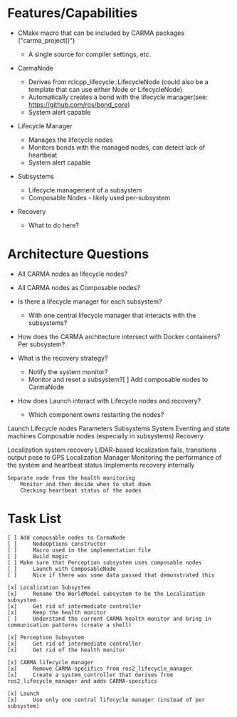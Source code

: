 
# Features/Capabilities

* CMake macro that can be included by CARMA packages ("carma_project()")
    * A single source for compiler settings, etc.

* CarmaNode
    * Derives from rclcpp_lifecycle::LifecycleNode (could also be a template that can use either Node or LifecycleNode)
    * Automatically creates a bond with the lifecycle manager(see: https://github.com/ros/bond_core)
    * System alert capable

* Lifecycle Manager
    * Manages the lifecycle nodes
    * Monitors bonds with the managed nodes, can detect lack of heartbeat
    * System alert capable

* Subsystems
    * Lifecycle management of a subsystem
    * Composable Nodes - likely used per-subsystem

* Recovery
    * What to do here?

# Architecture Questions

* All CARMA nodes as lifecycle nodes?

* All CARMA nodes as Composable nodes?

* Is there a lifecycle manager for each subsystem?
    * With one central lifecycle manager that interacts with the subsystems?

* How does the CARMA architecture intersect with Docker containers? Per subsystem?

* What is the recovery strategy?
    * Notify the system monitor?
    * Monitor and reset a subsystem?[ ] Add composable nodes to CarmaNode

* How does Launch interact with Lifecycle nodes and recovery?
    * Which component owns restarting the nodes?

Launch
Lifecycle nodes
Parameters
Subsystems
System Eventing and state machines
Composable nodes (especially in subsystems)
Recovery

Localization system recovery
    LiDAR-based localization fails, transitions output pose to GPS
    Localization Manager
        Monitoring the performance of the system and heartbeat status
        Implements recovery internally

    Separate node from the health monitoring
        Monitor and then decide when to shut down
        Checking heartbeat status of the nodes


# Task List

```
[ ] Add composable nodes to CarmaNode
[ ]     NodeOptions constructor
[ ]     Macro used in the implementation file 
[ ]     Build magic
[ ] Make sure that Perception subsystem uses composable nodes
[ ]     Launch with ComposableNode
[ ]     Nice if there was some data passed that demonstrated this

[x] Localization Subsystem
[x]     Rename the WorldModel subsystem to be the Localization subsystem
[x]     Get rid of intermediate controller
[x]     Keep the health monitor
[ ]     Understand the current CARMA health monitor and bring in communication patterns (create a shell)

[x] Perception Subsystem
[x]     Get rid of intermediate controller
[x]     Get rid of the health monitor

[x] CARMA lifecycle manager
[x]     Remove CARMA-specifics from ros2_lifecycle_manager
[x]     Create a system_controller that derives from ros2_lifecycle_manager and adds CARMA-specifics

[x] Launch
[x]     Use only one central lifecycle manager (instead of per subsystem)

```

